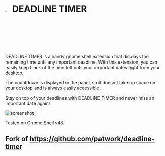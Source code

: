 # <img src="https://extensions.gnome.org/extension-data/icons/icon_5910_OdYKqhD.png"  width="3%"> DEADLINE TIMER

DEADLINE TIMER is a handy gnome shell extension that displays the remaining time until any important deadline. With this extension, you can easily keep track of the time left until your important dates right from your desktop.

The countdown is displayed in the panel, so it doesn't take up space on your desktop and is always easily accessible.

Stay on top of your deadlines with DEADLINE TIMER and never miss an important date again!

![screenshot](https://raw.githubusercontent.com/ysfsvm/deadline-timer/master/screenshot.png)

Tested on Gnome Shell v48.

## Fork of https://github.com/patwork/deadline-timer
